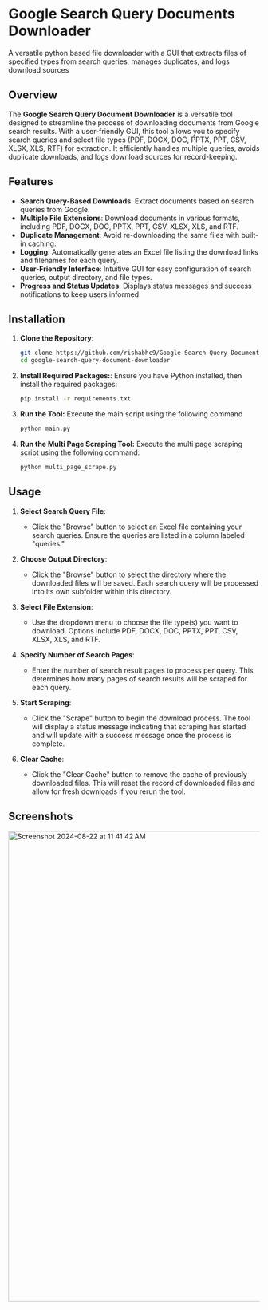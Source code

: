 # Google Search Query Documents Downloader
 A versatile python based file downloader with a GUI that extracts files of specified types from search queries, manages duplicates, and logs download sources
 
## Overview

The **Google Search Query Document Downloader** is a versatile tool designed to streamline the process of downloading documents from Google search results. With a user-friendly GUI, this tool allows you to specify search queries and select file types (PDF, DOCX, DOC, PPTX, PPT, CSV, XLSX, XLS, RTF) for extraction. It efficiently handles multiple queries, avoids duplicate downloads, and logs download sources for record-keeping.

## Features

- **Search Query-Based Downloads**: Extract documents based on search queries from Google.
- **Multiple File Extensions**: Download documents in various formats, including PDF, DOCX, DOC, PPTX, PPT, CSV, XLSX, XLS, and RTF.
- **Duplicate Management**: Avoid re-downloading the same files with built-in caching.
- **Logging**: Automatically generates an Excel file listing the download links and filenames for each query.
- **User-Friendly Interface**: Intuitive GUI for easy configuration of search queries, output directory, and file types.
- **Progress and Status Updates**: Displays status messages and success notifications to keep users informed.

## Installation

1. **Clone the Repository**:
   
   ```bash
   git clone https://github.com/rishabhc9/Google-Search-Query-Documents-Downloader.git
   cd google-search-query-document-downloader
   ```
   
3. **Install Required Packages:**:
Ensure you have Python installed, then install the required packages:

   ```bash
   pip install -r requirements.txt
   ```
   
4. **Run the Tool:**
Execute the main script using the following command

   ```bash
   python main.py
   ```

5. **Run the Multi Page Scraping Tool:**
Execute the multi page scraping script using the following command:

   ```bash
   python multi_page_scrape.py
   ```

## Usage

1. **Select Search Query File**:
   - Click the "Browse" button to select an Excel file containing your search queries. Ensure the queries are listed in a column labeled "queries."

2. **Choose Output Directory**:
   - Click the "Browse" button to select the directory where the downloaded files will be saved. Each search query will be processed into its own subfolder within this directory.

3. **Select File Extension**:
   - Use the dropdown menu to choose the file type(s) you want to download. Options include PDF, DOCX, DOC, PPTX, PPT, CSV, XLSX, XLS, and RTF.

4. **Specify Number of Search Pages**:
   - Enter the number of search result pages to process per query. This determines how many pages of search results will be scraped for each query.

5. **Start Scraping**:
   - Click the "Scrape" button to begin the download process. The tool will display a status message indicating that scraping has started and will update with a success message once the process is complete.

6. **Clear Cache**:
   - Click the "Clear Cache" button to remove the cache of previously downloaded files. This will reset the record of downloaded files and allow for fresh downloads if you rerun the tool.

## Screenshots
<img width="944" alt="Screenshot 2024-08-22 at 11 41 42 AM" src="https://github.com/user-attachments/assets/0b724165-dc6e-4567-a376-45556a4f0469">


